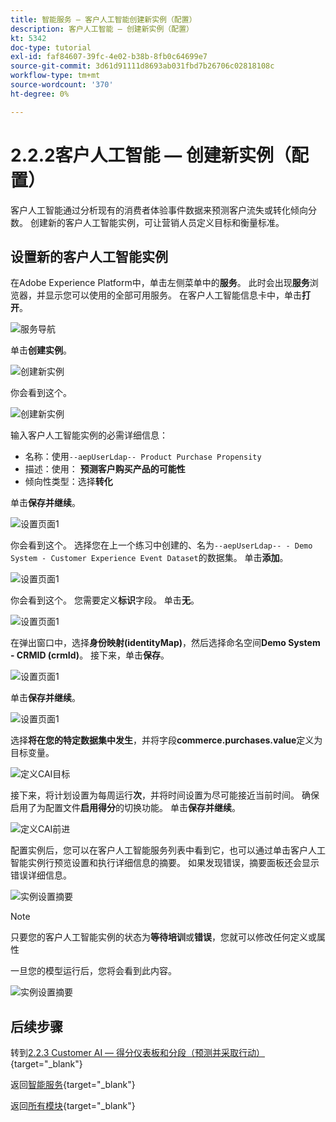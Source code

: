 ```yaml
---
title: 智能服务 — 客户人工智能创建新实例（配置）
description: 客户人工智能 — 创建新实例（配置）
kt: 5342
doc-type: tutorial
exl-id: faf84607-39fc-4e02-b38b-8fb0c64699e7
source-git-commit: 3d61d91111d8693ab031fbd7b26706c02818108c
workflow-type: tm+mt
source-wordcount: '370'
ht-degree: 0%

---
```


# 2.2.2客户人工智能 — 创建新实例（配置）

客户人工智能通过分析现有的消费者体验事件数据来预测客户流失或转化倾向分数。 创建新的客户人工智能实例，可让营销人员定义目标和衡量标准。

## 设置新的客户人工智能实例

在Adobe Experience Platform中，单击左侧菜单中的&#x200B;**服务**。 此时会出现&#x200B;**服务**&#x200B;浏览器，并显示您可以使用的全部可用服务。 在客户人工智能信息卡中，单击&#x200B;**打开**。

![服务导航](./images/navigatetoservice.png)

单击&#x200B;**创建实例**。

![创建新实例](./images/createnewinstance.png)

你会看到这个。

![创建新实例](./images/custai1.png)


输入客户人工智能实例的必需详细信息：

- 名称：使用`--aepUserLdap-- Product Purchase Propensity`
- 描述：使用： **预测客户购买产品的可能性**
- 倾向性类型：选择&#x200B;**转化**

单击&#x200B;**保存并继续**。

![设置页面1](./images/setuppage1.png)

你会看到这个。 选择您在上一个练习中创建的、名为`--aepUserLdap-- - Demo System - Customer Experience Event Dataset`的数据集。 单击&#x200B;**添加**。

![设置页面1](./images/custai2.png)

你会看到这个。 您需要定义&#x200B;**标识**&#x200B;字段。 单击&#x200B;**无**。

![设置页面1](./images/custai2a.png)

在弹出窗口中，选择&#x200B;**身份映射(identityMap)**，然后选择命名空间&#x200B;**Demo System - CRMID (crmId)**。 接下来，单击&#x200B;**保存**。

![设置页面1](./images/custai2b.png)

单击&#x200B;**保存并继续**。

![设置页面1](./images/custai2c.png)

选择&#x200B;**将在您的特定数据集中发生**，并将字段&#x200B;**commerce.purchases.value**&#x200B;定义为目标变量。

![定义CAI目标](./images/caidefinegoal.png)

接下来，将计划设置为每周运行&#x200B;**次**，并将时间设置为尽可能接近当前时间。 确保启用了为配置文件&#x200B;**启用得分**&#x200B;的切换功能。 单击&#x200B;**保存并继续**。

![定义CAI前进](./images/caiadvancepage.png)

配置实例后，您可以在客户人工智能服务列表中看到它，也可以通过单击客户人工智能实例行预览设置和执行详细信息的摘要。 如果发现错误，摘要面板还会显示错误详细信息。

![实例设置摘要](./images/caiinstancesummary.png)

>[!NOTE]
>
>只要您的客户人工智能实例的状态为&#x200B;**等待培训**&#x200B;或&#x200B;**错误**，您就可以修改任何定义或属性

一旦您的模型运行后，您将会看到此内容。

![实例设置摘要](./images/caiinstancesummary1.png)

## 后续步骤

转到[2.2.3 Customer AI — 得分仪表板和分段（预测并采取行动）](./ex3.md){target="_blank"}

返回[智能服务](./intelligent-services.md){target="_blank"}

返回[所有模块](./../../../../overview.md){target="_blank"}
